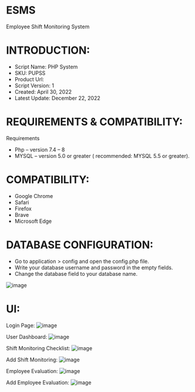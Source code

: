 # ESMS
Employee Shift Monitoring System

# INTRODUCTION:

 * Script Name: PHP System
 * SKU: PUPSS
 * Product Url: 
 * Script Version: 1
 * Created: April 30, 2022
 * Latest Update: December 22, 2022

# REQUIREMENTS & COMPATIBILITY:
Requirements
*	Php – version 7.4 – 8 
*	MYSQL – version 5.0 or greater ( recommended: MYSQL 5.5 or greater).

# COMPATIBILITY:
*	Google Chrome
*	Safari
*	Firefox
*	Brave
*	Microsoft Edge

# DATABASE CONFIGURATION:
*	Go to application > config and open the config.php file.
*	Write your database username and password in the empty fields.
*	Change the database field to your database name.
 
![image](https://user-images.githubusercontent.com/119407422/209150859-d83cc751-75c8-4e43-bb5a-3c6f9564dacd.png)

# UI:
Login Page:
![image](https://user-images.githubusercontent.com/119407422/209150948-994bdc28-ce19-4a31-87da-f8324d756786.png)

User Dashboard:
![image](https://user-images.githubusercontent.com/119407422/209151011-1865d58d-f991-4389-834f-df4326ebcf65.png)

Shift Monitoring Checklist:
![image](https://user-images.githubusercontent.com/119407422/209167708-e8933b70-d4ed-4ea6-ba10-b7e15869b8ad.png)


Add Shift Monitoring:
![image](https://user-images.githubusercontent.com/119407422/209151180-aaf5a468-06ed-43a2-a7cd-1bfae4480270.png)

Employee Evaluation:
![image](https://user-images.githubusercontent.com/119407422/209151251-59b3baf4-79d5-4829-bc66-cdb9436fdb08.png)

Add Employee Evaluation:
![image](https://user-images.githubusercontent.com/119407422/209151327-7e8c07f6-f2fc-4703-8daf-d00086069b33.png)



